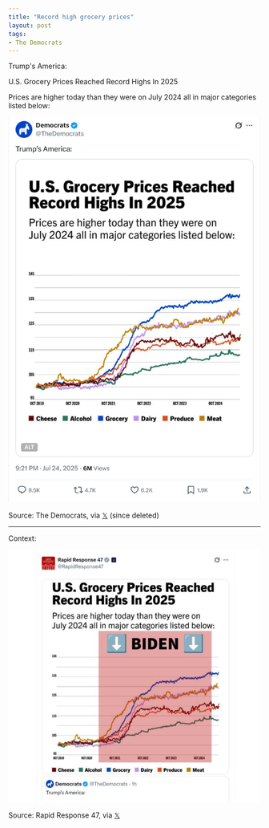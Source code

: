 ```yaml
---
title: "Record high grocery prices"
layout: post
tags:
- The Democrats
---
```


Trump's America:

U.S. Grocery Prices Reached Record Highs In 2025

Prices are higher today than they were on July 2024 all in major categories listed below:

![Trump's America](/assets/2025-07-24-record-high-grocery-prices.jpg "Record high grocery prices")

Source: The Democrats, via [𝕏](https://x.com) (since deleted)

---

Context:

![Context](/assets/2025-07-24-record-high-biden-prices.jpg "Record high biden prices")

Source: Rapid Response 47, via [𝕏](https://x.com)
